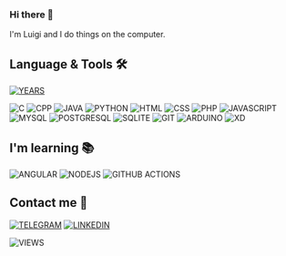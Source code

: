 ### Hi there 👋

I'm Luigi and I do things on the computer.


## Language & Tools 🛠️

[![YEARS](https://github-badge-three.vercel.app/api/red?years=3)](https://github.com/LuigiImVector/github-badge)

![C](https://img.shields.io/badge/C-00599C?style=for-the-badge&logo=c&logoColor=white)
![CPP](https://img.shields.io/badge/C%2B%2B-00599C?style=for-the-badge&logo=c%2B%2B&logoColor=white)
![JAVA](https://img.shields.io/badge/Java-ED8B00?style=for-the-badge&logo=java&logoColor=white)
![PYTHON](https://img.shields.io/badge/Python-3776AB?style=for-the-badge&logo=python&logoColor=white)
![HTML](https://img.shields.io/badge/HTML5-E34F26?style=for-the-badge&logo=html5&logoColor=white)
![CSS](https://img.shields.io/badge/CSS3-1572B6?style=for-the-badge&logo=css3&logoColor=white)
![PHP](https://img.shields.io/badge/JavaScript-323330?style=for-the-badge&logo=javascript&logoColor=F7DF1E)
![JAVASCRIPT](https://img.shields.io/badge/PHP-777BB4?style=for-the-badge&logo=php&logoColor=white)
![MYSQL](https://img.shields.io/badge/MySQL-005C84?style=for-the-badge&logo=mysql&logoColor=white)
![POSTGRESQL](https://img.shields.io/badge/PostgreSQL-316192?style=for-the-badge&logo=postgresql&logoColor=white)
![SQLITE](https://img.shields.io/badge/SQLite-07405E?style=for-the-badge&logo=sqlite&logoColor=white)
![GIT](https://img.shields.io/badge/Git-F05032?style=for-the-badge&logo=git&logoColor=white)
![ARDUINO](https://img.shields.io/badge/Arduino-00979D?style=for-the-badge&logo=Arduino&logoColor=white)
![XD](https://img.shields.io/badge/Adobe%20XD-470137?style=for-the-badge&logo=Adobe%20XD&logoColor=#FF61F6)


## I'm learning 📚

![ANGULAR](https://img.shields.io/badge/angular-%23DD0031.svg?style=for-the-badge&logo=angular&logoColor=white)
![NODEJS](https://img.shields.io/badge/node.js-6DA55F?style=for-the-badge&logo=node.js&logoColor=white)
![GITHUB ACTIONS](https://img.shields.io/badge/github%20actions-%232671E5.svg?style=for-the-badge&logo=githubactions&logoColor=white)


## Contact me 📝

[![TELEGRAM](https://img.shields.io/badge/Telegram-2CA5E0?style=for-the-badge&logo=telegram&logoColor=white)](https://t.me/LuigiImVector)
[![LINKEDIN](https://img.shields.io/badge/linkedin-%230077B5.svg?style=for-the-badge&logo=linkedin&logoColor=white)](https://www.linkedin.com/in/luigi-zoccali/)

![VIEWS](https://komarev.com/ghpvc/?username=LuigiImVector&style=flat-square)
